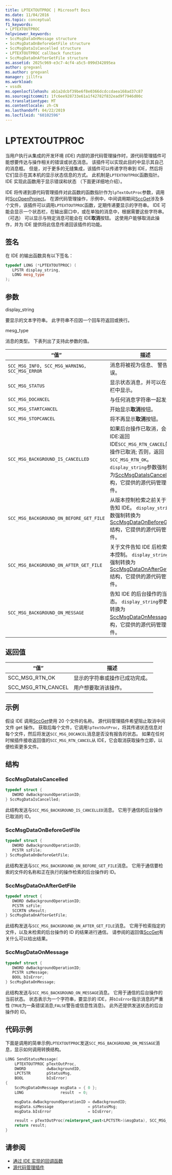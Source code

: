 ```yaml
---
title: LPTEXTOUTPROC | Microsoft Docs
ms.date: 11/04/2016
ms.topic: conceptual
f1_keywords:
- LPTEXTOUTPROC
helpviewer_keywords:
- SccMsgDataOnMessage structure
- SccMsgDataOnBeforeGetFile structure
- SccMsgDataIsCancelled structure
- LPTEXTOUTPROC callback function
- SccMsgDataOnAfterGetFile structure
ms.assetid: 2025c969-e3c7-4cf4-a5c5-099d342895ea
author: gregvanl
ms.author: gregvanl
manager: jillfra
ms.workload:
- vssdk
ms.openlocfilehash: ab1a2dcbf39be6f8e0366dcdccdaea168ad37c87
ms.sourcegitcommit: 1fc6ee928733e61a1f42782f832ead9f7946d00c
ms.translationtype: MT
ms.contentlocale: zh-CN
ms.lasthandoff: 04/22/2019
ms.locfileid: "60102596"
---
```

# <a name="lptextoutproc"></a>LPTEXTOUTPROC

当用户执行从集成的开发环境 (IDE) 内部的源代码管理操作时，源代码管理插件可能想要传达与操作相关的错误或状态消息。 该插件可以实现此目的中显示其自己的消息框。 但是，对于更多的无缝集成，该插件可以传递字符串到 IDE，然后将它们显示在其本机的显示状态信息的方式。 此机制是`LPTEXTOUTPROC`函数指针。 IDE 实现此函数用于显示错误和状态 （下面更详细地介绍）。

IDE 将传递到源代码管理插件对此函数的函数指针作为`lpTextOutProc`参数，调用时[SccOpenProject](../extensibility/sccopenproject-function.md)。 在源代码管理操作，示例中，中间调用期间[SccGet](../extensibility/sccget-function.md)涉及多个文件，该插件可以调用`LPTEXTOUTPROC`函数，定期传递要显示的字符串。 IDE 可能会显示一个状态栏，在输出窗口中，或在单独的消息中，根据需要这些字符串。 （可选） 可以显示与特定消息可能会在 IDE**取消**按钮。 这使用户能够取消此操作，并为 IDE 提供将此信息传递回该插件的功能。

## <a name="signature"></a>签名
 在 IDE 的输出函数具有以下签名：

```cpp
typedef LONG (*LPTEXTOUTPROC) (
   LPSTR display_string,
   LONG mesg_type
);
```

## <a name="parameters"></a>参数

display_string

要显示的文本字符串。 此字符串不应因一个回车符返回或换行。

mesg_type

消息的类型。 下表列出了支持此参数的值。

|“值”|描述|
|-----------|-----------------|
|`SCC_MSG_INFO, SCC_MSG_WARNING, SCC_MSG_ERROR`|消息将被视为信息、 警告或错误。|
|`SCC_MSG_STATUS`|显示状态消息，并可以在状态栏中显示。|
|`SCC_MSG_DOCANCEL`|与任何消息字符串一起发送。|
|`SCC_MSG_STARTCANCEL`|开始显示**取消**按钮。|
|`SCC_MSG_STOPCANCEL`|将不再显示**取消**按钮。|
|`SCC_MSG_BACKGROUND_IS_CANCELLED`|如果后台操作已取消，会要求 IDE:返回 IDE`SCC_MSG_RTN_CANCEL`如果操作已取消; 否则，返回`SCC_MSG_RTN_OK`。 `display_string`参数强制转换为[SccMsgDataIsCancelled](#LinkSccMsgDataIsCancelled)结构，它提供的源代码管理插件。|
|`SCC_MSG_BACKGROUND_ON_BEFORE_GET_FILE`|从版本控制检索之前关于文件告知 IDE。 `display_string`参数强制转换为[SccMsgDataOnBeforeGetFile](#LinkSccMsgDataOnBeforeGetFile)结构，它提供的源代码管理插件。|
|`SCC_MSG_BACKGROUND_ON_AFTER_GET_FILE`|关于文件告知 IDE 后检索从版本控制。 `display_string`参数强制转换为[SccMsgDataOnAfterGetFile](#LinkSccMsgDataOnAfterGetFile)结构，它提供的源代码管理插件。|
|`SCC_MSG_BACKGROUND_ON_MESSAGE`|告知 IDE 的后台操作的当前状态。 `display_string`参数强制转换为[SccMsgDataOnMessage](#LinkSccMsgDataOnMessage)结构，它提供的源代码管理插件。|

## <a name="return-value"></a>返回值

|“值”|描述|
|-----------|-----------------|
|SCC_MSG_RTN_OK|显示的字符串或操作已成功完成。|
|SCC_MSG_RTN_CANCEL|用户想要取消该操作。|

## <a name="example"></a>示例
 假设 IDE 调用[SccGet](../extensibility/sccget-function.md)使用 20 个文件的名称。 源代码管理插件希望阻止取消中间文件 get 操作。 获取后每个文件，它调用`lpTextOutProc`，将其传递状态信息对每个文件，然后将发送`SCC_MSG_DOCANCEL`消息是否没有报告的状态。 如果在任何时候插件接收返回值的`SCC_MSG_RTN_CANCEL`从 IDE，它会取消获取操作立即，以便检索更多文件。

## <a name="structures"></a>结构

### <a name="LinkSccMsgDataIsCancelled"></a> SccMsgDataIsCancelled

```cpp
typedef struct {
   DWORD dwBackgroundOperationID;
} SccMsgDataIsCancelled;
```

 此结构发送与`SCC_MSG_BACKGROUND_IS_CANCELLED`消息。 它用于通信的后台操作已取消的 ID。

### <a name="LinkSccMsgDataOnBeforeGetFile"></a> SccMsgDataOnBeforeGetFile

```cpp
typedef struct {
   DWORD dwBackgroundOperationID;
   PCSTR szFile;
} SccMsgDataOnBeforeGetFile;
```

 此结构发送与`SCC_MSG_BACKGROUND_ON_BEFORE_GET_FILE`消息。 它用于通信要检索的文件的名称和正在执行的操作检索的后台操作的 ID。

### <a name="LinkSccMsgDataOnAfterGetFile"></a> SccMsgDataOnAfterGetFile

```cpp
typedef struct {
   DWORD dwBackgroundOperationID;
   PCSTR szFile;
   SCCRTN sResult;
} SccMsgDataOnAfterGetFile;
```

 此结构发送与`SCC_MSG_BACKGROUND_ON_AFTER_GET_FILE`消息。 它用于检索指定的文件，以及未检索的后台操作的 ID 的结果进行通信。 请参阅的返回值[SccGet](../extensibility/sccget-function.md)有关什么可以给出结果。

### <a name="LinkSccMsgDataOnMessage"></a> SccMsgDataOnMessage

```cpp
typedef struct {
   DWORD dwBackgroundOperationID;
   PCSTR szMessage;
   BOOL bIsError;
} SccMsgDataOnMessage;
```

 此结构发送与`SCC_MSG_BACKGROUND_ON_MESSAGE`消息。 它用于通信的后台操作的当前状态。 状态表示为一个字符串，要显示的 IDE，并`bIsError`指示消息的严重性 (`TRUE`为一条错误消息;`FALSE`警告或信息性消息)。 此外还提供发送状态的后台操作的 ID。

## <a name="code-example"></a>代码示例
 下面是调用的简单示例`LPTEXTOUTPROC`发送`SCC_MSG_BACKGROUND_ON_MESSAGE`消息，显示如何调用转换结构。

```cpp
LONG SendStatusMessage(
    LPTEXTOUTPROC pTextOutProc,
    DWORD         dwBackgroundID,
    LPCTSTR       pStatusMsg,
    BOOL          bIsError)
{
    SccMsgDataOnMessage msgData = { 0 };
    LONG                result  = 0;

    msgData.dwBackgroundOperationID = dwBackgroundID;
    msgData.szMessage               = pStatusMsg;
    msgData.bIsError                = bIsError;

    result = pTextOutProc(reinterpret_cast<LPCTSTR>(&msgData), SCC_MSG_BACKGROUND_ON_MESSAGE);
    return result;
}
```

## <a name="see-also"></a>请参阅
- [通过 IDE 实现的回调函数](../extensibility/callback-functions-implemented-by-the-ide.md)
- [源代码管理插件](../extensibility/source-control-plug-ins.md)